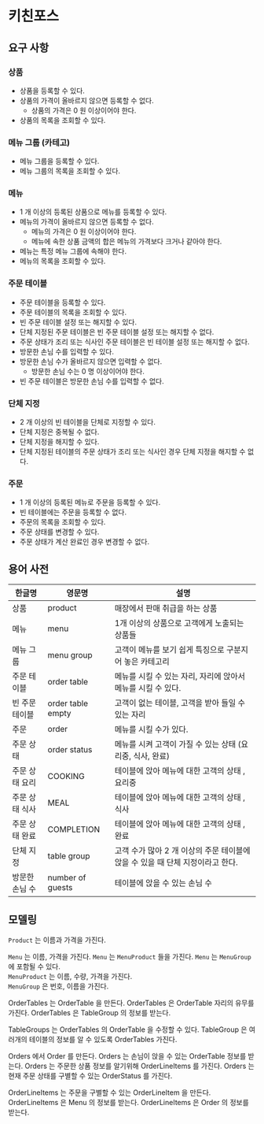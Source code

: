 # 키친포스

## 요구 사항

### 상품

* 상품을 등록할 수 있다.
* 상품의 가격이 올바르지 않으면 등록할 수 없다.
    * 상품의 가격은 0 원 이상이어야 한다.
* 상품의 목록을 조회할 수 있다.

### 메뉴 그룹 (카테고)

* 메뉴 그룹을 등록할 수 있다.
* 메뉴 그룹의 목록을 조회할 수 있다.

### 메뉴

* 1 개 이상의 등록된 상품으로 메뉴를 등록할 수 있다.
* 메뉴의 가격이 올바르지 않으면 등록할 수 없다.
    * 메뉴의 가격은 0 원 이상이어야 한다.
    * 메뉴에 속한 상품 금액의 합은 메뉴의 가격보다 크거나 같아야 한다.
* 메뉴는 특정 메뉴 그룹에 속해야 한다.
* 메뉴의 목록을 조회할 수 있다.

### 주문 테이블

* 주문 테이블을 등록할 수 있다.
* 주문 테이블의 목록을 조회할 수 있다.
* 빈 주문 테이블 설정 또는 해지할 수 있다.
* 단체 지정된 주문 테이블은 빈 주문 테이블 설정 또는 해지할 수 없다.
* 주문 상태가 조리 또는 식사인 주문 테이블은 빈 테이블 설정 또는 해지할 수 없다.
* 방문한 손님 수를 입력할 수 있다.
* 방문한 손님 수가 올바르지 않으면 입력할 수 없다.
    * 방문한 손님 수는 0 명 이상이어야 한다.
* 빈 주문 테이블은 방문한 손님 수를 입력할 수 없다.

### 단체 지정

* 2 개 이상의 빈 테이블을 단체로 지정할 수 있다.
* 단체 지정은 중복될 수 없다.
* 단체 지정을 해지할 수 있다.
* 단체 지정된 테이블의 주문 상태가 조리 또는 식사인 경우 단체 지정을 해지할 수 없다.

### 주문

* 1 개 이상의 등록된 메뉴로 주문을 등록할 수 있다.
* 빈 테이블에는 주문을 등록할 수 없다.
* 주문의 목록을 조회할 수 있다.
* 주문 상태를 변경할 수 있다.
* 주문 상태가 계산 완료인 경우 변경할 수 없다.

## 용어 사전

| 한글명 | 영문명 | 설명 |
| --- | --- | --- |
| 상품  | product | 매장에서 판매 취급을 하는 상품 |
| 메뉴 | menu | 1개 이상의 상품으로 고객에게 노출되는 상품들 |
| 메뉴 그룹 | menu group | 고객이 메뉴를 보기 쉽게 특징으로 구분지어 놓은 카테고리 |
| 주문 테이블 | order table | 메뉴를 시킬 수 있는 자리, 자리에 앉아서 메뉴를 시킬 수 있다. |
| 빈 주문 테이블 | order table empty | 고객이 없는 테이블, 고객을 받아 들일 수 있는 자리 |
| 주문 | order | 메뉴를 시킬 수가 있다. |
| 주문 상태 | order status | 메뉴를 시켜 고객이 가질 수 있는 상태 (요리중, 식사, 완료) |
| 주문 상태 요리 | COOKING | 테이블에 앉아 메뉴에 대한 고객의 상태 , 요리중 |
| 주문 상태 식사 | MEAL | 테이블에 앉아 메뉴에 대한 고객의 상태 , 식사 |
| 주문 상태 완료 | COMPLETION | 테이블에 앉아 메뉴에 대한 고객의 상태 , 완료 |
| 단체 지정 | table group | 고객 수가 많아 2 개 이상의 주문 테이블에 앉을 수 있을 때 단체 지정이라고 한다. |
| 방문한 손님 수 | number of guests | 테이블에 앉을 수 있는 손님 수 |

## 모델링

```Product``` 는 이름과 가격을 가진다.

```Menu``` 는 이름, 가격을 가진다.
```Menu``` 는 ```MenuProduct``` 들을 가진다.
```Menu``` 는 ```MenuGroup``` 에 포함될 수 있다.    
```MenuProduct``` 는 이름, 수량, 가격을 가진다.  
```MenuGroup``` 은 번호, 이름을 가진다.

OrderTables 는 OrderTable 을 만든다.
OrderTables 은 OrderTable 자리의 유무를 가진다.
OrderTables 은 TableGroup 의 정보를 받는다.

TableGroups 는 OrderTables 의 OrderTable 을 수정할 수 있다.
TableGroup 은 여러개의 테이블의 정보를 알 수 있도록 OrderTables 가진다.

Orders 에서 Order 를 만든다.
Orders 는 손님이 앉을 수 있는 OrderTable 정보를 받는다.
Orders 는 주문한 상품 정보를 알기위해 OrderLineItems 를 가진다.
Orders 는 현재 주문 상태를 구별할 수 있는 OrderStatus 를 가진다.

OrderLineItems 는 주문을 구별할 수 있는 OrderLineItem 을 만든다.
OrderLineItems 은 Menu 의 정보를 받는다.
OrderLineItems 은 Order 의 정보를 받는다.
